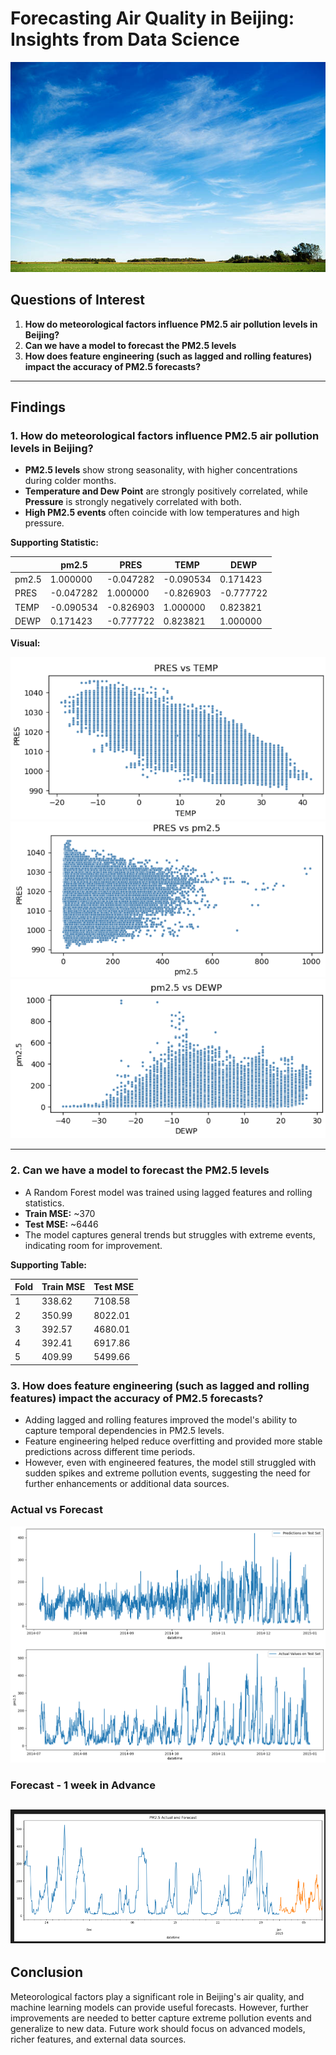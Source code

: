 # Forecasting Air Quality in Beijing: Insights from Data Science

![alt text](images/cover-image.png)

## Questions of Interest

1. **How do meteorological factors influence PM2.5 air pollution levels in Beijing?**
2. **Can we have a model to forecast the PM2.5 levels**
3. **How does feature engineering (such as lagged and rolling features) impact the accuracy of PM2.5 forecasts?**

---

## Findings

### 1. How do meteorological factors influence PM2.5 air pollution levels in Beijing?

- **PM2.5 levels** show strong seasonality, with higher concentrations during colder months.
- **Temperature and Dew Point** are strongly positively correlated, while **Pressure** is strongly negatively correlated with both.
- **High PM2.5 events** often coincide with low temperatures and high pressure.

**Supporting Statistic:**

|         | pm2.5    | PRES     | TEMP     | DEWP     |
|---------|----------|----------|----------|----------|
| pm2.5   | 1.000000 | -0.047282| -0.090534| 0.171423 |
| PRES    | -0.047282| 1.000000 | -0.826903| -0.777722|
| TEMP    | -0.090534| -0.826903| 1.000000 | 0.823821 |
| DEWP    | 0.171423 | -0.777722| 0.823821 | 1.000000 |

**Visual:**

![alt text](images/image.png)
![alt text](images/image-1.png)
![alt text](images/image-2.png)

---

### 2. Can we have a model to forecast the PM2.5 levels

- A Random Forest model was trained using lagged features and rolling statistics.
- **Train MSE:** ~370
- **Test MSE:** ~6446
- The model captures general trends but struggles with extreme events, indicating room for improvement.

**Supporting Table:**

| Fold | Train MSE | Test MSE |
|------|-----------|----------|
| 1    |   338.62  |  7108.58 |
| 2    |   350.99  |  8022.01 |
| 3    |   392.57  |  4680.01 |
| 4    |   392.41  |  6917.86 |
| 5    |   409.99  |  5499.66 |

### 3. How does feature engineering (such as lagged and rolling features) impact the accuracy of PM2.5 forecasts?

- Adding lagged and rolling features improved the model's ability to capture temporal dependencies in PM2.5 levels.
- Feature engineering helped reduce overfitting and provided more stable predictions across different time periods.
- However, even with engineered features, the model still struggled with sudden spikes and extreme pollution events, suggesting the need for further enhancements or additional data sources.

### Actual vs Forecast
![alt text](images/image-3.png)


### Forecast - 1 week in Advance
![alt text](images/image-4.png)
---


## Conclusion

Meteorological factors play a significant role in Beijing's air quality, and machine learning models can provide useful forecasts. However, further improvements are needed to better capture extreme pollution events and generalize to new data. Future work should focus on advanced models, richer features, and external data sources.

